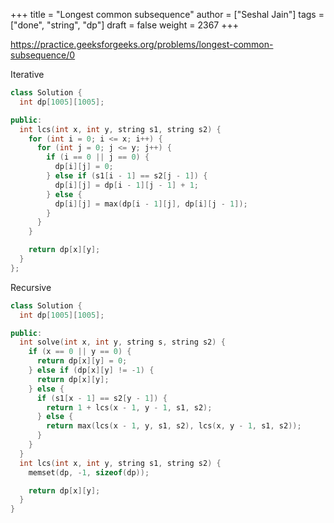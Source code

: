 +++
title = "Longest common subsequence"
author = ["Seshal Jain"]
tags = ["done", "string", "dp"]
draft = false
weight = 2367
+++

<https://practice.geeksforgeeks.org/problems/longest-common-subsequence/0>

Iterative

```cpp
class Solution {
  int dp[1005][1005];

public:
  int lcs(int x, int y, string s1, string s2) {
    for (int i = 0; i <= x; i++) {
      for (int j = 0; j <= y; j++) {
        if (i == 0 || j == 0) {
          dp[i][j] = 0;
        } else if (s1[i - 1] == s2[j - 1]) {
          dp[i][j] = dp[i - 1][j - 1] + 1;
        } else {
          dp[i][j] = max(dp[i - 1][j], dp[i][j - 1]);
        }
      }
    }

    return dp[x][y];
  }
};
```

Recursive

```cpp
class Solution {
  int dp[1005][1005];

public:
  int solve(int x, int y, string s, string s2) {
    if (x == 0 || y == 0) {
      return dp[x][y] = 0;
    } else if (dp[x][y] != -1) {
      return dp[x][y];
    } else {
      if (s1[x - 1] == s2[y - 1]) {
        return 1 + lcs(x - 1, y - 1, s1, s2);
      } else {
        return max(lcs(x - 1, y, s1, s2), lcs(x, y - 1, s1, s2));
      }
    }
  }
  int lcs(int x, int y, string s1, string s2) {
    memset(dp, -1, sizeof(dp));

    return dp[x][y];
  }
}
```
